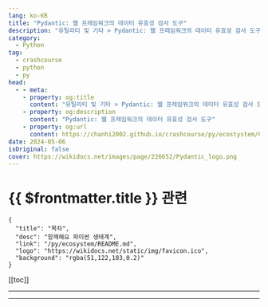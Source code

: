 ```yaml
---
lang: ko-KR
title: "Pydantic: 웹 프레임워크의 데이터 유효성 검사 도구"
description: "유틸리티 및 기타 > Pydantic: 웹 프레임워크의 데이터 유효성 검사 도구"
category:
  - Python
tag: 
  - crashcourse
  - python
  - py
head:
  - - meta:
    - property: og:title
      content: "유틸리티 및 기타 > Pydantic: 웹 프레임워크의 데이터 유효성 검사 도구"
    - property: og:description
      content: "Pydantic: 웹 프레임워크의 데이터 유효성 검사 도구"
    - property: og:url
      content: https://chanhi2002.github.io/crashcourse/py/ecostystem/06/util/pydantic.html
date: 2024-05-06
isOriginal: false
cover: https://wikidocs.net/images/page/226652/Pydantic_logo.png
---
```


# {{ $frontmatter.title }} 관련

```component VPCard
{
  "title": "목차",
  "desc": "함께해요 파이썬 생태계",
  "link": "/py/ecosystem/README.md",
  "logo": "https://wikidocs.net/static/img/favicon.ico",
  "background": "rgba(51,122,183,0.2)"
}
```

[[toc]]

---

<SiteInfo
  name="Pydantic: 웹 프레임워크의 데이터 유효성 검사 도구 | WikiDocs"
  desc="함께해요 파이썬 생태계"
  url="https://wikidocs.net/226652"
  logo="https://wikidocs.net/static/img/favicon.ico"
  preview="https://wikidocs.net/images/page/226652/Pydantic_logo.png"/>

<!-- TODO: 작성 -->

---
